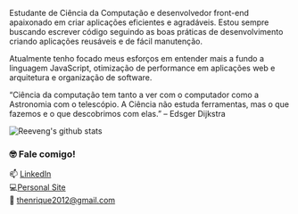 Estudante de Ciência da Computação e desenvolvedor front-end apaixonado em criar aplicações eficientes e agradáveis. Estou sempre buscando escrever código seguindo as boas práticas de desenvolvimento criando aplicações reusáveis e de fácil manutenção.

Atualmente tenho focado meus esforços em entender mais a fundo a linguagem JavaScript, otimização de performance em aplicações web e arquitetura e organização de software.

“Ciência da computação tem tanto a ver com o computador como a Astronomia com o telescópio. A Ciência não estuda ferramentas, mas o que fazemos e o que descobrimos com elas.” – Edsger Dijkstra

![Reeveng's github stats](https://github-readme-stats.vercel.app/api?username=thenriquedb&show_icons=true&title_color=fe2889&icon_color=fe2889&text_color=666&bg_color=fffff)

### :nerd_face: Fale comigo!

📫 [LinkedIn](https://www.linkedin.com/in/thenriquedomingues/) \
:computer:[Personal Site](https://thiagodomingues.netlify.app/) \
:email: <thenrique2012@gmail.com>
